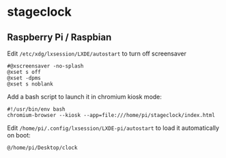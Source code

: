 # stageclock


## Raspberry Pi / Raspbian

Edit `/etc/xdg/lxsession/LXDE/autostart` to turn off screensaver

```
#@xscreensaver -no-splash
@xset s off
@xset -dpms
@xset s noblank
```

Add a bash script to launch it in chromium kiosk mode:

```
#!/usr/bin/env bash
chromium-browser --kiosk --app=file:///home/pi/stageclock/index.html
```

Edit `/home/pi/.config/lxsession/LXDE-pi/autostart` to load it automatically on boot:

```
@/home/pi/Desktop/clock
```
